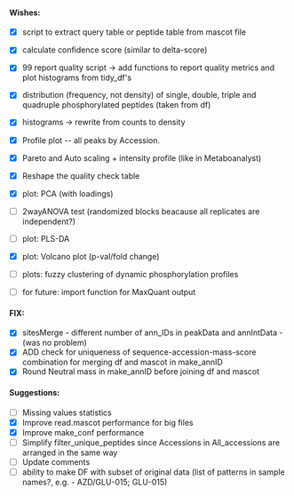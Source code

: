 #### Wishes:

- [x] script to extract query table or peptide table from mascot file
- [x] calculate confidence score (similar to delta-score)
- [x] 99 report quality script -> add functions to report quality metrics and plot histograms from tidy_df's
- [x] distribution (frequency, not density) of single, double, triple and quadruple phosphorylated peptides (taken from df)
- [x] histograms -> rewrite from counts to density
- [x] Profile plot -- all peaks by Accession.
- [x] Pareto and Auto scaling + intensity profile (like in Metaboanalyst)
- [x] Reshape the quality check table
- [x] plot: PCA (with loadings)

- [ ] 2wayANOVA test (randomized blocks beacause all replicates are independent?)
- [ ] plot: PLS-DA
- [x] plot: Volcano plot (p-val/fold change)
- [ ] plots: fuzzy clustering of dynamic phosphorylation profiles
- [ ] for future: import function for MaxQuant output

#### FIX:
- [x] sitesMerge - different number of ann_IDs in peakData and annIntData - (was no problem)
- [x] ADD check for uniqueness of sequence-accession-mass-score combination for merging df and mascot in make_annID
- [x] Round Neutral mass in make_annID before joining df and mascot

#### Suggestions:
- [ ] Missing values statistics
- [x] Improve read.mascot performance for big files
- [x] Improve make_conf performance
- [ ] Simplify filter_unique_peptides since Accessions in All_accessions are arranged in the same way  
- [ ] Update comments
- [ ] ability to make DF with subset of original data (list of patterns in sample names?, e.g. - AZD/GLU-015; GLU-015)
